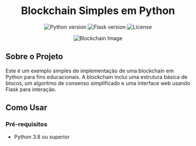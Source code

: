 <h1 align="center">Blockchain Simples em Python</h1>

<p align="center">
  <img src="https://img.shields.io/badge/Python-3.8%2B-blue.svg" alt="Python version">
  <img src="https://img.shields.io/badge/Flask-2.0.1-green.svg" alt="Flask version">
  <img src="https://img.shields.io/badge/License-MIT-yellow.svg" alt="License">
</p>

<p align="center">
  <img src="https://user-images.githubusercontent.com/12364756/131494430-e00d4f2e-d384-4cf8-8e79-e4c1c9ccbd2b.png" alt="Blockchain Image">
</p>

## Sobre o Projeto

Este é um exemplo simples de implementação de uma blockchain em Python para fins educacionais. A blockchain inclui uma estrutura básica de blocos, um algoritmo de consenso simplificado e uma interface web usando Flask para interação.

## Como Usar

### Pré-requisitos

- Python 3.8 ou superior

